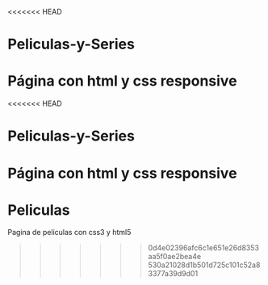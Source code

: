 <<<<<<< HEAD
# Peliculas-y-Series
Página con html y css responsive
=======
<<<<<<< HEAD
# Peliculas-y-Series
Página con html y css responsive
=======
# Peliculas
Pagina de peliculas con css3 y html5
>>>>>>> 0d4e02396afc6c1e651e26d8353aa5f0ae2bea4e
>>>>>>> 530a21028d1b501d725c101c52a83377a39d9d01
